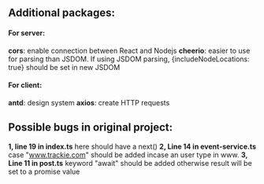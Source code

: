 ## Additional packages:
#### For server:
  **cors**: enable connection between React and Nodejs
  **cheerio**: easier to use for parsing than JSDOM. 
  If using JSDOM parsing, {includeNodeLocations: true} should be set in new JSDOM 

#### For client:
  **antd**: design system
  **axios**: create HTTP requests

## Possible bugs in original project:
  **1, line 19 in index.ts**
  here should have a next()
  **2, Line 14 in event-service.ts**
  case "www.trackie.com" should be added incase an user type in www.
  **3, Line 11 in post.ts**
  keyword "await" should be added otherwise result will be set to a promise value
